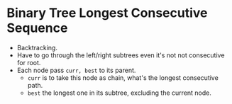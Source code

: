 # Binary Tree Longest Consecutive Sequence

* Backtracking.
* Have to go through the left/right subtrees even it's not
  not consecutive for root.
* Each node pass `curr, best` to its parent.
  * `curr` is to take this node as chain, what's the longest consecutive path.
  * `best` the longest one in its subtree, excluding the current node.
